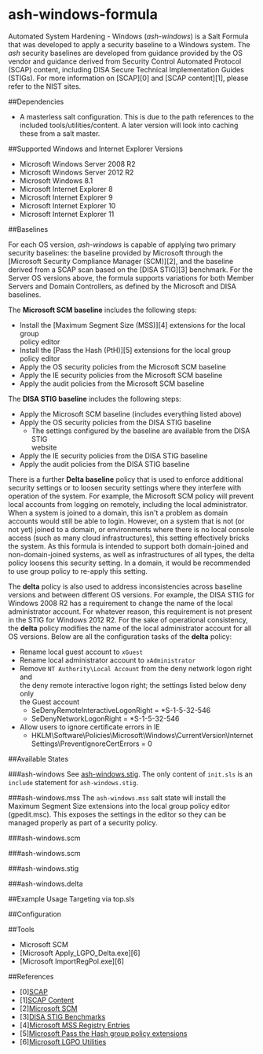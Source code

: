 # ash-windows-formula
Automated System Hardening - Windows (*ash-windows*) is a Salt Formula that was 
developed to apply a security baseline to a Windows system. The *ash* security 
baselines are developed from guidance provided by the OS vendor and guidance 
derived from Security Control Automated Protocol (SCAP) content, including 
DISA Secure Technical Implementation Guides (STIGs). For more information on 
[SCAP][0] and [SCAP content][1], please refer to the NIST sites. 


##Dependencies

- A masterless salt configuration. This is due to the path references to the  
included tools/utilities/content. A later version will look into caching these 
from a salt master.


##Supported Windows and Internet Explorer Versions

- Microsoft Windows Server 2008 R2
- Microsoft Windows Server 2012 R2
- Microsoft Windows 8.1
- Microsoft Internet Explorer 8
- Microsoft Internet Explorer 9
- Microsoft Internet Explorer 10
- Microsoft Internet Explorer 11

##Baselines

For each OS version, *ash-windows* is capable of applying two primary security 
baselines: the baseline provided by Microsoft through the [Microsoft Security 
Compliance Manager (SCM)][2], and the baseline derived from a SCAP scan based 
on the [DISA STIG][3] benchmark. For the Server OS versions above, the formula 
supports variations for both Member Servers and Domain Controllers, as defined 
by the Microsoft and DISA baselines. 

The **Microsoft SCM baseline** includes the following steps:

- Install the [Maximum Segment Size (MSS)][4] extensions for the local group  
policy editor
- Install the [Pass the Hash (PtH)][5] extensions for the local group  
policy editor
- Apply the OS security policies from the Microsoft SCM baseline
- Apply the IE security policies from the Microsoft SCM baseline
- Apply the audit policies from the Microsoft SCM baseline

The **DISA STIG baseline** includes the following steps:

- Apply the Microsoft SCM baseline (includes everything listed above)
- Apply the OS security policies from the DISA STIG baseline
  - The settings configured by the baseline are available from the DISA STIG  
website
- Apply the IE security policies from the DISA STIG baseline
- Apply the audit policies from the DISA STIG baseline

There is a further **Delta baseline** policy that is used to enforce 
additional security settings or to loosen security settings where they 
interfere with operation of the system. For example, the Microsoft SCM policy 
will prevent local accounts from logging on remotely, including the local 
administrator. When a system is joined to a domain, this isn't a problem as 
domain accounts would still be able to login. However, on a system that is not 
(or not yet) joined to a domain, or environments where there is no local 
console access (such as many cloud infrastructures), this setting effectively 
bricks the system. As this formula is intended to support both domain-joined 
and non-domain-joined systems, as well as infrastructures of all types, the 
delta policy loosens this security setting. In a domain, it would be 
recommended to use group policy to re-apply this setting.

The **delta** policy is also used to address inconsistencies across baseline 
versions and between different OS versions. For example, the DISA STIG for 
Windows 2008 R2 has a requirement to change the name of the local 
administrator account. For whatever reason, this requirement is not present in 
the STIG for Windows 2012 R2. For the sake of operational consistency, the 
**delta** policy modifies the name of the local administrator account for all 
OS versions. Below are all the configuration tasks of the **delta** policy:

- Rename local guest account to `xGuest`
- Rename local administrator account to `xAdministrator`
- Remove `NT Authority\Local Account` from the deny network logon right and  
the deny remote interactive logon right; the settings listed below deny only  
the Guest account
  - SeDenyRemoteInteractiveLogonRight = *S-1-5-32-546
  - SeDenyNetworkLogonRight = *S-1-5-32-546
- Allow users to ignore certificate errors in IE
  - HKLM\Software\Policies\Microsoft\Windows\CurrentVersion\Internet Settings\PreventIgnoreCertErrors = 0


##Available States

###ash-windows
See [ash-windows.stig](#ash-windows.stig). The only content of `init.sls` is 
an `include` statement for `ash-windows.stig`.

###ash-windows.mss
The `ash-windows.mss` salt state will install the Maximum Segment Size 
extensions into the local group policy editor (gpedit.msc). This exposes the 
settings in the editor so they can be managed properly as part of a security 
policy.

###ash-windows.scm

###ash-windows.scm

###ash-windows.stig

###ash-windows.delta


##Example Usage
Targeting via top.sls


##Configuration


##Tools
- Microsoft SCM
- [Microsoft Apply_LGPO_Delta.exe][6]
- [Microsoft ImportRegPol.exe][6]


##References

- [0][SCAP](http://scap.nist.gov/) 
- [1][SCAP Content](http://web.nvd.nist.gov/view/ncp/repository?keyword=Microsoft+Windows&startIndex=0) 
- [2][Microsoft SCM](http://www.microsoft.com/scm)
- [3][DISA STIG Benchmarks](http://iase.disa.mil/stigs/os/windows)
- [4][Microsoft MSS Registry Entries](https://technet.microsoft.com/en-us/library/dd349797(v=ws.10).aspx)
- [5][Microsoft Pass the Hash group policy extensions](http://blogs.technet.com/b/secguide/archive/2014/08/13/security-baselines-for-windows-8-1-windows-server-2012-r2-and-internet-explorer-11-final.aspx)
- [6][Microsoft LGPO Utilities](http://blogs.technet.com/b/fdcc/archive/2008/05/07/lgpo-utilities.aspx)